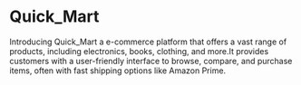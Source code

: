# Quick_Mart

Introducing Quick_Mart a e-commerce platform that offers a vast range of products, including electronics, books, clothing, and more.It provides customers with a user-friendly interface to browse, compare, and purchase items, often with fast shipping options like Amazon Prime.
